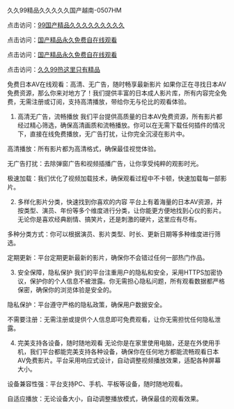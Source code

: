 
久久99精品久久久久久国产越南-0507HM


点击访问：<a href="https://bered.pages.dev/">99国产精品久久久久久久久久久</a>

点击访问：<a href="https://rtj-3zo.pages.dev/">国产精品永久免费自在线观看</a>

点击访问：<a href="https://vassv.pages.dev/">国产精品永久免费自在线观看</a>

点击访问：<a href="https://https://vassv.pages.dev/">久久99热这里只有精品</a>

免费日本AV在线观看：高清、无广告，随时畅享最新影片
如果你正在寻找日本AV免费资源，那么你来对地方了！我们提供丰富的日本成人影片库，所有内容完全免费，无需注册或订阅，支持高清播放，带给你无与伦比的观看体验。

1. 高清无广告，流畅播放
我们平台提供高质量的日本AV免费资源，所有影片都经过精心筛选，确保高清画质和流畅播放。你可以在无需下载任何插件的情况下，直接在线免费播放，无广告打扰，让你完全沉浸在影片中。

高清播放：所有影片都为高清格式，确保最佳视觉体验。

无广告打扰：去除弹窗广告和视频插播广告，让你享受纯粹的观影时光。

极速加载：我们优化了视频加载技术，确保观看过程中不卡顿，快速加载每一部影片。

2. 多样化影片分类，快速找到你喜欢的内容
平台上有着海量的日本AV资源，并按类型、演员、年份等多个维度进行分类，让你能更方便地找到心仪的影片。无论你是喜欢经典剧情、搞笑片，还是刺激的硬片，这里应有尽有。

多种分类方式：你可以根据演员、影片类型、时长、更新日期等多种维度进行筛选。

定期更新：平台定期更新最新的影片，确保你不会错过任何一部热门作品。

3. 安全保障，隐私保护
我们的平台注重用户的隐私和安全，采用HTTPS加密协议，保护你的个人信息不被泄露。你无需担心隐私问题，所有观看数据都严格保密，确保你的浏览体验是安全的。

隐私保护：平台遵守严格的隐私政策，确保用户数据安全。

不需要注册：无需注册或提供个人信息即可免费观看，让你无需担忧任何隐私泄露。

4. 完美支持各设备，随时随地观看
无论你是在家里使用电脑，还是在外使用手机，我们平台都能完美支持各种设备，确保你在任何地方都能流畅观看日本AV免费影片。平台采用响应式设计，自动调整视频播放效果，适配各种屏幕大小。

设备兼容性强：平台支持PC、手机、平板等设备，随时随地观看。

自适应播放：无论设备大小，自动调整播放模式，确保最佳的观看效果。

<span style="display:none;">[Canonical link](https://github.com/su4569/123518 ）</span>
